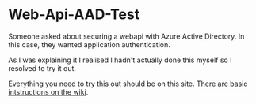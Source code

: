  # Web-Api-AAD-Test

Someone asked about securing a webapi with Azure Active Directory. In this case, they wanted application authentication.

As I was explaining it I realised I hadn't actually done this myself so I resolved to try it out.

Everything you need to try this out should be on this site. [There are basic intstructions on the wiki](https://github.com/nikkh/Web-Api-AAD-Test/wiki).
